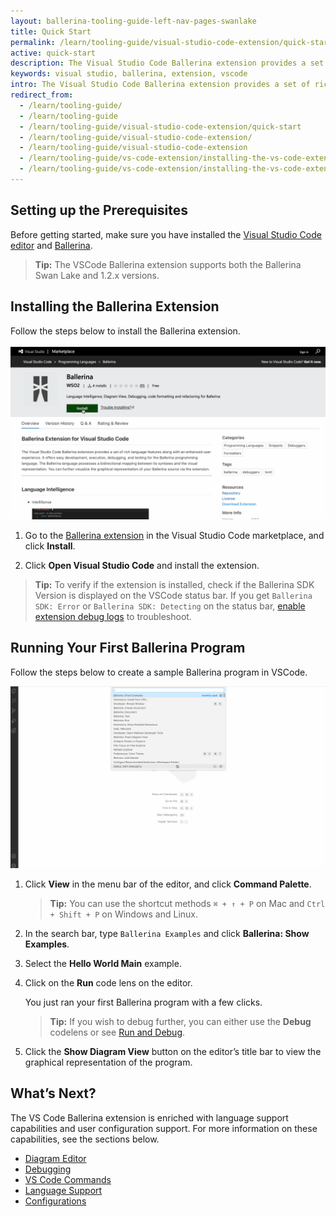 ```yaml
---
layout: ballerina-tooling-guide-left-nav-pages-swanlake
title: Quick Start
permalink: /learn/tooling-guide/visual-studio-code-extension/quick-start/
active: quick-start
description: The Visual Studio Code Ballerina extension provides a set of rich language features along with an enhanced user experience. It offers easy development, execution, debugging, and testing for the Ballerina programming language. You can further visualize the graphical representation of your Ballerina source via the Diagram Editor.
keywords: visual studio, ballerina, extension, vscode
intro: The Visual Studio Code Ballerina extension provides a set of rich language features along with an enhanced user experience. It offers easy development, execution, debugging, and testing for the Ballerina programming language. You can further visualize the graphical representation of your Ballerina source via the Diagram Editor.
redirect_from:
  - /learn/tooling-guide/
  - /learn/tooling-guide
  - /learn/tooling-guide/visual-studio-code-extension/quick-start
  - /learn/tooling-guide/visual-studio-code-extension/
  - /learn/tooling-guide/visual-studio-code-extension
  - /learn/tooling-guide/vs-code-extension/installing-the-vs-code-extension/
  - /learn/tooling-guide/vs-code-extension/installing-the-vs-code-extension
---
```


## Setting up the Prerequisites

Before getting started, make sure you have installed the [Visual Studio Code editor](https://code.visualstudio.com/download) and [Ballerina](/downloads).

>**Tip:** The VSCode Ballerina extension supports both the Ballerina Swan Lake and 1.2.x versions.

## Installing the Ballerina Extension

Follow the steps below to install the Ballerina extension.

![Installing the Ballerina Extension](/learn/images/installing-the-extension.gif)

1. Go to the [Ballerina extension](https://marketplace.visualstudio.com/items?itemName=wso2.ballerina&ssr=false) in the Visual Studio Code marketplace, and click **Install**.

2. Click **Open Visual Studio Code** and install the extension.

  >**Tip:** To verify if the extension is installed, check if the Ballerina SDK Version is displayed on the VSCode status bar. If you get `Ballerina SDK: Error` or `Ballerina SDK: Detecting` on the status bar, [enable extension debug logs](/learn/tooling-guide/visual-studio-code-extension/configurations/#debug-log) to troubleshoot.


## Running Your First Ballerina Program

Follow the steps below to create a sample Ballerina program in VSCode.

![Running Your First Ballerina Program](/learn/images/running-your-program.gif)

1. Click **View** in the menu bar of the editor, and click **Command Palette**.

    >**Tip:** You can use the shortcut methods `⌘ + ↑ + P` on Mac and `Ctrl + Shift + P` on Windows and Linux.

2. In the search bar, type `Ballerina Examples` and click **Ballerina: Show Examples**.

3. Select the **Hello World Main** example.

4. Click on the **Run** code lens on the editor. 

    You just ran your first Ballerina program with a few clicks.

    >**Tip:** If you wish to debug further, you can either use the **Debug** codelens or see [Run and Debug](/learn/tooling-guide/visual-studio-code-extension/debugging/).

5. Click the **Show Diagram View** button on the editor’s title bar to view the graphical representation of the program.

## What’s Next?

The VS Code Ballerina extension is enriched with language support capabilities and user configuration support. For more information on these capabilities, see the sections below.

- [Diagram Editor](/learn/tooling-guide/visual-studio-code-extension/diagram-editor/)
- [Debugging](/learn/tooling-guide/visual-studio-code-extension/debugging/)
- [VS Code Commands](/learn/tooling-guide/visual-studio-code-extension/vs-code-commands/)
- [Language Support](/learn/tooling-guide/visual-studio-code-extension/language-support/)
- [Configurations](/learn/tooling-guide/visual-studio-code-extension/configurations/)

<style> #tree-expand-all , #tree-collapse-all, .cTocElements {display:none;} .cGitButtonContainer {padding-left: 40px;} </style>



